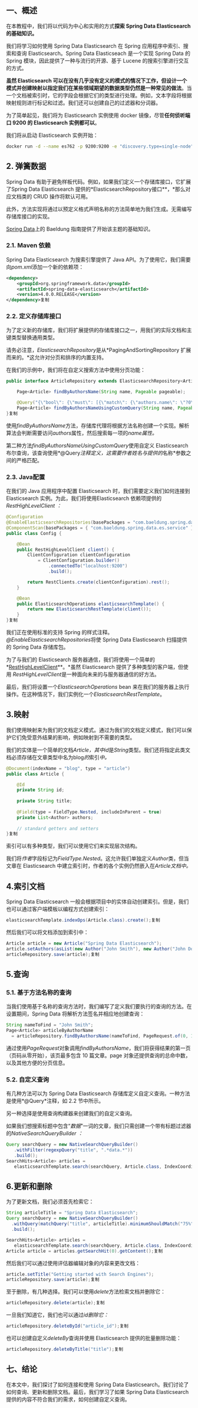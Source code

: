 ## **一、概述**

在本教程中，我们将以代码为中心和实用的方式**探索 Spring Data Elasticsearch 的基础知识。**

我们将学习如何使用 Spring Data Elasticsearch 在 Spring 应用程序中索引、搜索和查询 Elasticsearch。Spring Data Elasticseach 是一个实现 Spring Data 的 Spring 模块，因此提供了一种与流行的开源、基于 Lucene 的搜索引擎进行交互的方式。

**虽然 Elasticsearch 可以在没有几乎没有定义的模式的情况下工作，但设计一个模式并创建映射以指定我们在某些领域期望的数据类型仍然是一种常见的做法**。当一个文档被索引时，它的字段会根据它们的类型进行处理。例如，文本字段将根据映射规则进行标记和过滤。我们还可以创建自己的过滤器和分词器。

为了简单起见，我们将为 Elasticsearch 实例使用 docker 镜像，尽管**任何侦听端口 9200 的 Elasticsearch 实例都可以**。

我们将从启动 Elasticsearch 实例开始：

```bash
docker run -d --name es762 -p 9200:9200 -e "discovery.type=single-node" elasticsearch:7.6.2复制
```

## **2. 弹簧数据**

Spring Data 有助于避免样板代码。例如，如果我们定义一个存储库接口，它扩展了Spring Data Elasticsearch 提供的*ElasticsearchRepository接口**，*那么对应文档类的 CRUD 操作将默认可用。

此外，方法实现将通过以预定义格式声明名称的方法简单地为我们生成。无需编写存储库接口的实现。

[Spring Data](https://www.baeldung.com/spring-data)上的 Baeldung 指南提供了开始该主题的基础知识。

### **2.1. Maven 依赖**

Spring Data Elasticsearch 为搜索引擎提供了 Java API。为了使用它，我们需要向*pom.xml*添加一个新的依赖项：

```xml
<dependency>
    <groupId>org.springframework.data</groupId>
    <artifactId>spring-data-elasticsearch</artifactId>
    <version>4.0.0.RELEASE</version>
</dependency>复制
```

### **2.2. 定义存储库接口**

为了定义新的存储库，我们将扩展提供的存储库接口之一，用我们的实际文档和主键类型替换通用类型。

请务必注意，*ElasticsearchRepository*是从*PagingAndSortingRepository 扩展而来的。*这允许对分页和排序的内置支持。

在我们的示例中，我们将在自定义搜索方法中使用分页功能：

```java
public interface ArticleRepository extends ElasticsearchRepository<Article, String> {

    Page<Article> findByAuthorsName(String name, Pageable pageable);

    @Query("{\"bool\": {\"must\": [{\"match\": {\"authors.name\": \"?0\"}}]}}")
    Page<Article> findByAuthorsNameUsingCustomQuery(String name, Pageable pageable);
}复制
```

使用*findByAuthorsName*方法，存储库代理将根据方法名称创建一个实现。解析算法会判断需要访问*authors*属性，然后搜索每一项的*name属性。*

第二种方法*findByAuthorsNameUsingCustomQuery*使用自定义 Elasticsearch 布尔查询，该查询使用*@Query*注释定义，这需要作者姓名与提供的*名称*参数之间的严格匹配。

### **2.3. Java配置**

在我们的 Java 应用程序中配置 Elasticsearch 时，我们需要定义我们如何连接到 Elasticsearch 实例。为此，我们将使用Elasticsearch 依赖项提供的*RestHighLevelClient ：*

```java
@Configuration
@EnableElasticsearchRepositories(basePackages = "com.baeldung.spring.data.es.repository")
@ComponentScan(basePackages = { "com.baeldung.spring.data.es.service" })
public class Config {

    @Bean
    public RestHighLevelClient client() {
        ClientConfiguration clientConfiguration 
            = ClientConfiguration.builder()
                .connectedTo("localhost:9200")
                .build();

        return RestClients.create(clientConfiguration).rest();
    }

    @Bean
    public ElasticsearchOperations elasticsearchTemplate() {
        return new ElasticsearchRestTemplate(client());
    }
}复制
```

我们正在使用标准的支持 Spring 的样式注释。*@EnableElasticsearchRepositories*将使 Spring Data Elasticsearch 扫描提供的 Spring Data 存储库包。

为了与我们的 Elasticsearch 服务器通信，我们将使用一个简单的*[RestHighLevelClient](https://www.elastic.co/guide/en/elasticsearch/client/java-rest/current/java-rest-high.html)**。*虽然 Elasticsearch 提供了多种类型的客户端，但使用 *RestHighLevelClient*是一种面向未来的与服务器通信的好方法。

最后，我们将设置一个*ElasticsearchOperations* bean 来在我们的服务器上执行操作。在这种情况下，我们实例化一个*ElasticsearchRestTemplate*。

## **3.映射**

我们使用映射来为我们的文档定义模式。通过为我们的文档定义模式，我们可以保护它们免受意外结果的影响，例如映射到不需要的类型。

我们的实体是一个简单的文档*Article，*其中*id*是*String*类型。我们还将指定此类文档必须存储在文章类型中名为blog*的*索引*中。*

```java
@Document(indexName = "blog", type = "article")
public class Article {

    @Id
    private String id;
    
    private String title;
    
    @Field(type = FieldType.Nested, includeInParent = true)
    private List<Author> authors;
    
    // standard getters and setters
}复制
```

索引可以有多种类型，我们可以使用它们来实现层次结构。

我们将*作者*字段标记为*FieldType.Nested*。这允许我们单独定义*Author*类，但当文章在 Elasticsearch 中建立索引时，作者的各个实例仍然嵌入在*Article文档中。*

## **4.索引文档**

Spring Data Elasticsearch 一般会根据项目中的实体自动创建索引。但是，我们也可以通过客户端模板以编程方式创建索引：

```java
elasticsearchTemplate.indexOps(Article.class).create();复制
```

然后我们可以将文档添加到索引中：

```java
Article article = new Article("Spring Data Elasticsearch");
article.setAuthors(asList(new Author("John Smith"), new Author("John Doe")));
articleRepository.save(article);复制
```

## **5.查询**

### **5.1. 基于方法名称的查询**

当我们使用基于名称的查询方法时，我们编写了定义我们要执行的查询的方法。在设置期间，Spring Data 将解析方法签名并相应地创建查询：

```java
String nameToFind = "John Smith";
Page<Article> articleByAuthorName
  = articleRepository.findByAuthorsName(nameToFind, PageRequest.of(0, 10));复制
```

通过使用*PageRequest*对象调用*findByAuthorsName*，我们将获得结果的第一页（页码从零开始），该页最多包含 10 篇文章。page 对象还提供查询的总命中数，以及其他方便的分页信息。

### **5.2. 自定义查询**

有几种方法可以为 Spring Data Elasticsearch 存储库定义自定义查询。一种方法是使用*@Query*注释，如 2.2 节中所示。

另一种选择是使用查询构建器来创建我们的自定义查询。

如果我们想搜索标题中包含“*数据*”一词的文章，我们只需创建一个带有标题过滤器的*NativeSearchQueryBuilder* *：*

```java
Query searchQuery = new NativeSearchQueryBuilder()
   .withFilter(regexpQuery("title", ".*data.*"))
   .build();
SearchHits<Article> articles = 
   elasticsearchTemplate.search(searchQuery, Article.class, IndexCoordinates.of("blog");复制
```

## **6.更新和删除**

为了更新文档，我们必须首先检索它：

```java
String articleTitle = "Spring Data Elasticsearch";
Query searchQuery = new NativeSearchQueryBuilder()
  .withQuery(matchQuery("title", articleTitle).minimumShouldMatch("75%"))
  .build();

SearchHits<Article> articles = 
   elasticsearchTemplate.search(searchQuery, Article.class, IndexCoordinates.of("blog");
Article article = articles.getSearchHit(0).getContent();复制
```

然后我们可以通过使用评估器编辑对象的内容来更改文档：

```java
article.setTitle("Getting started with Search Engines");
articleRepository.save(article);复制
```

至于删除，有几种选择。我们可以使用*delete*方法检索文档并删除它：

```java
articleRepository.delete(article);复制
```

一旦我们知道它，我们也可以通过*id删除它：*

```java
articleRepository.deleteById("article_id");复制
```

也可以创建自定义*deleteBy*查询并使用 Elasticsearch 提供的批量删除功能：

```java
articleRepository.deleteByTitle("title");复制
```

## **七、结论**

在本文中，我们探讨了如何连接和使用 Spring Data Elasticsearch。我们讨论了如何查询、更新和删除文档。最后，我们学习了如果 Spring Data Elasticsearch 提供的内容不符合我们的需求，如何创建自定义查询。